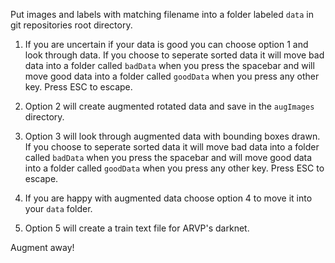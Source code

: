 Put images and labels with matching filename into a folder labeled `data` in git repositories root directory.

1. If you are uncertain if your data is good you can choose option 1 and look through data.  If you choose to seperate sorted data it will move bad data into a folder called `badData` when you press the spacebar and will move good data into a folder called `goodData` when you press any other key.  Press ESC to escape.

2. Option 2 will create augmented rotated data and save in the `augImages` directory.

3. Option 3 will look through augmented data with bounding boxes drawn. If you choose to seperate sorted data it will move bad data into a folder called `badData` when you press the spacebar and will move good data into a folder called `goodData` when you press any other key.  Press ESC to escape.

4. If you are happy with augmented data choose option 4 to move it into your `data` folder.

5. Option 5 will create a train text file for ARVP's darknet.

Augment away!
